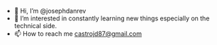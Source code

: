 - 👋 Hi, I’m @josephdanrev
- 👀 I’m interested in constantly learning new things especially on the technical side.
- 📫 How to reach me castrojd87@gmail.com

<!---
josephdanrev/josephdanrev is a ✨ special ✨ repository because its `README.md` (this file) appears on your GitHub profile.
You can click the Preview link to take a look at your changes.

- 💞️ I’m looking to collaborate on ...

--->
